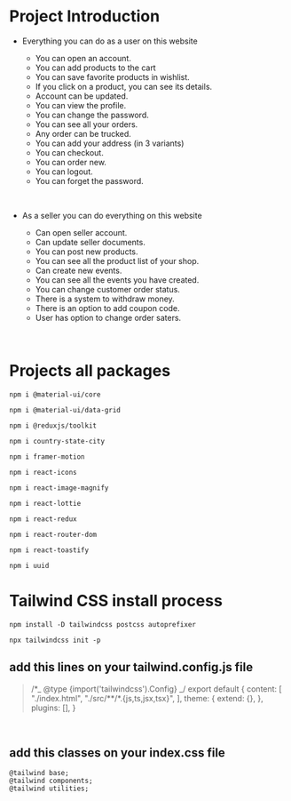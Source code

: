 # Project Introduction

- Everything you can do as a user on this website

  - You can open an account.
  - You can add products to the cart
  - You can save favorite products in wishlist.
  - If you click on a product, you can see its details.
  - Account can be updated.
  - You can view the profile.
  - You can change the password.
  - You can see all your orders.
  - Any order can be trucked.
  - You can add your address (in 3 variants)
  - You can checkout.
  - You can order new.
  - You can logout.
  - You can forget the password.

</br>

- As a seller you can do everything on this website

  - Can open seller account.
  - Can update seller documents.
  - You can post new products.
  - You can see all the product list of your shop.
  - Can create new events.
  - You can see all the events you have created.
  - You can change customer order status.
  - There is a system to withdraw money.
  - There is an option to add coupon code.
  - User has option to change order saters.

</br>

# Projects all packages

```
npm i @material-ui/core
```

```
npm i @material-ui/data-grid
```

```
npm i @reduxjs/toolkit
```

```
npm i country-state-city
```

```
npm i framer-motion
```

```
npm i react-icons
```

```
npm i react-image-magnify
```

```
npm i react-lottie
```

```
npm i react-redux
```

```
npm i react-router-dom
```

```
npm i react-toastify
```

```
npm i uuid
```

# Tailwind CSS install process

```
npm install -D tailwindcss postcss autoprefixer
```

```
npx tailwindcss init -p
```

## add this lines on your tailwind.config.js file

> /\*_ @type {import('tailwindcss').Config} _/
> export default {
> content: [
> "./index.html",
    "./src/**/*.{js,ts,jsx,tsx}",
],
theme: {
extend: {},
},
plugins: [],
}

</br>

## add this classes on your index.css file

```
@tailwind base;
@tailwind components;
@tailwind utilities;
```

